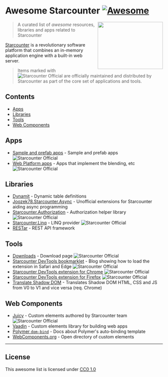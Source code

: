 # Awesome Starcounter [![Awesome](https://awesome.re/badge.svg)](https://awesome.re)

<a href="https://www.starcounter.io"><img src="https://cdn.rawgit.com/starcounter/awesome-starcounter/master/images/starcounter-logo.png" height="151" width="208" align="right"></a>

> A curated list of _awesome_ resources, libraries and apps related to Starcounter

[Starcounter](http://starcounter.io/) is a revolutionary software platform that combines an in-memory application engine with a built-in web server.

> Items marked with ![Starcounter Official][Starcounter Official] are officially maintained and distributed by Starcounter as part of the core set of applications and tools.

## Contents

- [Apps](#apps)
- [Libraries](#libraries)
- [Tools](#tools)
- [Web Components](#web-components)

## Apps

- [Sample and prefab apps](https://github.com/StarcounterApps) - Sample and prefab apps ![Starcounter Official][Starcounter Official]
- [Web Platform apps](https://github.com/search?utf8=%E2%9C%93&q=topic%3Aweb-platform-team+topic%3Aapp+org%3AStarcounter+fork%3Atrue&type=) - Apps that implement the blending, etc ![Starcounter Official][Starcounter Official]

## Libraries

- [Dynamit](https://www.nuget.org/packages/Dynamit/) - Dynamic table definitions
- [Joozek78.Starcounter.Async](https://www.nuget.org/packages/Joozek78.Starcounter.Async/) - Unofficial extensions for Starcounter aiding async programming
- [Starcounter.Authorization](https://www.nuget.org/packages/Starcounter.Authorization/) - Authorization helper library ![Starcounter Official][Starcounter Official]
- [Starcounter.Linq](https://www.nuget.org/packages/Starcounter.Linq/) - LINQ provider ![Starcounter Official][Starcounter Official]
- [RESTar](https://www.nuget.org/packages/RESTar/) - REST API framework

## Tools

- [Downloads](http://downloads.starcounter.com/) - Download page ![Starcounter Official][Starcounter Official]
- [Starcounter DevTools bookmarklet](https://starcounter.io/starcounter-devtools-extension/) - Blog showing how to load the extension in Safari and Edge ![Starcounter Official][Starcounter Official]
- [Starcounter DevTools extension for Chrome](https://chrome.google.com/webstore/detail/starcounter-devtools/mpchkilmmalfopikamgellgdgoidhmnh) ![Starcounter Official][Starcounter Official] 
- [Starcounter DevTools extension for Firefox](https://addons.mozilla.org/en-US/firefox/addon/starcounter-devtools/) ![Starcounter Official][Starcounter Official]
- [Translate Shadow DOM](https://tomalec.github.io/Translate-ShadowDOM/) - Translates Shadow DOM HTML, CSS and JS from V0 to V1 and vice versa (req. Chrome)

## Web Components

- [Juicy](https://github.com/Juicy) - Custom elements authored by Starcounter team ![Starcounter Official][Starcounter Official]
- [Vaadin](https://vaadin.com/elements) - Custom elements library for building web apps
- [Polymer `dom-bind`](https://www.polymer-project.org/1.0/docs/devguide/templates) - Docs about Polymer's auto-binding template
- [WebComponents.org](https://www.webcomponents.org/) - Open directory of custom elements

[Starcounter Official]: https://cdn.rawgit.com/starcounter/awesome-starcounter/master/images/starcounter-official-small.svg

---- 

## License

This awesome list is licensed under [CC0 1.0](https://creativecommons.org/publicdomain/zero/1.0/)
